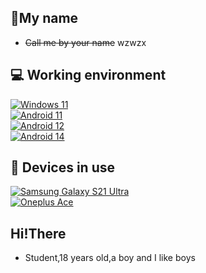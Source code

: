 ## 👋My name
 - ~~Call me by your name~~ wzwzx
## 💻 Working environment
[![Windows 11](https://img.shields.io/badge/Windows%2011-00adef?style=flat-square&logo=windows11&logoColor=ffffff)](#)<br>
[![Android 11](https://img.shields.io/badge/Android%2011-3ddc84?style=flat-square&logo=android&logoColor=ffffff)](https://www.android.com/android-11/)<br>
[![Android 12](https://img.shields.io/badge/Android%2012-3ddc84?style=flat-square&logo=android&logoColor=ffffff)](https://www.android.com/android-12/)<br>
[![Android 14](https://img.shields.io/badge/Android%2014-3ddc84?style=flat-square&logo=android&logoColor=ffffff)](https://www.android.com/android-14/)<br>
## 📱 Devices in use
[![Samsung Galaxy S21 Ultra](https://img.shields.io/badge/Samsang%20Galaxy%20S21%20Ultra-1428a0?style=flat-square&logo=Samsung&logoColor=ffffff)](https://www.samsung.com/us/support/mobile/phones/galaxy-s/galaxy-s21-ultra-5g/)<br>
[![Oneplus Ace](https://img.shields.io/badge/ONEPLUS%20ACE-red?style=flat-square&logo)](./#)<br>

## Hi!There
 - Student,18 years old,a boy and I like boys

